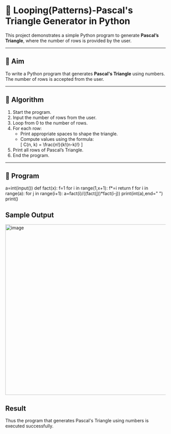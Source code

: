 # 🔺 Looping(Patterns)-Pascal's Triangle Generator in Python

This project demonstrates a simple Python program to generate **Pascal’s Triangle**, where the number of rows is provided by the user.

---

## 🎯 Aim

To write a Python program that generates **Pascal's Triangle** using numbers. The number of rows is accepted from the user.

---

## 🧠 Algorithm

1. Start the program.
2. Input the number of rows from the user.
3. Loop from 0 to the number of rows.
4. For each row:
   - Print appropriate spaces to shape the triangle.
   - Compute values using the formula:  
     \[
     C(n, k) = \frac{n!}{k!(n-k)!}
     \]
5. Print all rows of Pascal’s Triangle.
6. End the program.

---

## 🧪 Program
a=int(input()) def fact(x): f=1 for i in range(1,x+1): f*=i return f for i in range(a): for j in range(i+1): a=fact(i)/((fact(j))*fact(i-j)) print(int(a),end=" ") print()
## Sample Output
<img width="805" height="537" alt="image" src="https://github.com/user-attachments/assets/a513cb73-1282-45af-9d39-29f4fd8fcf23" />

## Result
Thus the program that generates Pascal's Triangle using numbers is executed successfully.
